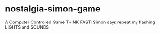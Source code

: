 # nostalgia-simon-game

A Computer Controlled Game THINK FAST! 
Simon says repeat my flashing LIGHTS and SOUNDS
